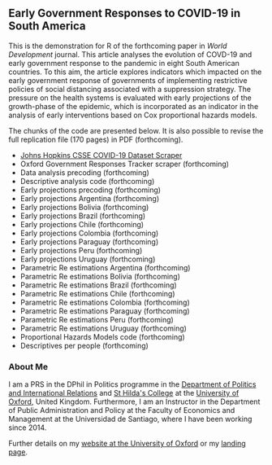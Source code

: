 ## Early Government Responses to COVID-19 in South America

This is the demonstration for R of the forthcoming paper in *World Development* journal. This article analyses the evolution of COVD-19 and early government response to the pandemic in eight South American countries. To this aim, the article explores indicators which impacted on the early government response of governments of implementing restrictive policies of social distancing associated with a suppression strategy. The pressure on the health systems is evaluated with early projections of the growth-phase of the epidemic, which is incorporated as an indicator in the analysis of early interventions based on Cox proportional hazards models.

The chunks of the code are presented below. It is also possible to revise the full replication file (170 pages) in PDF (forthcoming).

- [Johns Hopkins CSSE COVID-19 Dataset Scraper](demonstration-R/CSSE-Scraper.md)
- Oxford Government Responses Tracker scraper (forthcoming)
- Data analysis precoding (forthcoming)
- Descriptive analysis code (forthcoming)
- Early projections precoding (forthcoming)
- Early projections Argentina (forthcoming)
- Early projections Bolivia (forthcoming)
- Early projections Brazil (forthcoming)
- Early projections Chile (forthcoming)
- Early projections Colombia (forthcoming)
- Early projections Paraguay (forthcoming)
- Early projections Peru (forthcoming)
- Early projections Uruguay (forthcoming)
- Parametric Re estimations Argentina (forthcoming)
- Parametric Re estimations Bolivia (forthcoming)
- Parametric Re estimations Brazil (forthcoming)
- Parametric Re estimations Chile (forthcoming)
- Parametric Re estimations Colombia (forthcoming)
- Parametric Re estimations Paraguay (forthcoming)
- Parametric Re estimations Peru (forthcoming)
- Parametric Re estimations Uruguay (forthcoming)
- Proportional Hazards Models code (forthcoming)
- Descriptives per people (forthcoming)

### About Me

I am a PRS in the DPhil in Politics programme in the [Department of Politics and International Relations](https://www.politics.ox.ac.uk/) and [St Hilda's College](https://www.sthildas.ox.ac.uk/) at the [University of Oxford](http://www.ox.ac.uk/), United Kingdom. Furthermore, I am an Instructor in the Department of Public Administration and Policy at the Faculty of Economics and Management at the Universidad de Santiago, where I have been working since 2014. 

Further details on my [website at the University of Oxford](http://users.ox.ac.uk/~shil5311/) or my [landing page](https://bgonzalezbustamante.com/).
